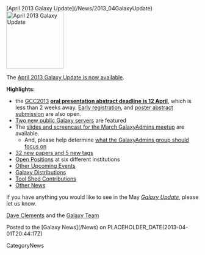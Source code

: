 <div class='newsItemHeader'>[April 2013 Galaxy Update](/News/2013_04GalaxyUpdate)</div>

<div class='right'><a href='/GalaxyUpdates/2013_04'><img src='/Images/Logos/GalaxyUpdate200.png' alt='April 2013 Galaxy Update' width=150 /></a></div>

The [April 2013 Galaxy Update is now available](/GalaxyUpdates/2013_04). 

**Highlights:**
* the [GCC2013](/GalaxyUpdates/2013_04#gcc2013) **[oral presentation abstract deadline is 12 April](/Events/GCC2013/Abstracts)**, which is less than 2 weeks away.  [Early registration](/Events/GCC2013/Register), and [poster abstract submission](/Events/GCC2013/Abstracts) are also open.
* [Two new public Galaxy servers](/GalaxyUpdates/2013_04#new-public-galaxy-servers) are featured
* The [slides and screencast for the March GalaxyAdmins meetup](/GalaxyUpdates/2013_04#galaxyadmins) are available.
  * And, please help determine [what the GalaxyAdmins group should focus on](/GalaxyUpdates/2013_04#galaxyadmins_future_directions)
* [32 new papers and 5 new tags](/GalaxyUpdates/2013_04#new-papers)
* [Open Positions](/GalaxyUpdates/2013_04#whos-hiring) at six different institutions
* [Other Upcoming Events](/GalaxyUpdates/2013_04#other-upcoming-events)
* [Galaxy Distributions](/GalaxyUpdates/2013_04#galaxy-distributions)
* [Tool Shed Contributions](/GalaxyUpdates/2013_04#tool-shed-contributions)
* [Other News](/GalaxyUpdates/2013_04#other-news)

If you have anything you would like to see in the May *[Galaxy Update](/GalaxyUpdates)*, please let us know.

[Dave Clements](/DaveClements) and the [Galaxy Team](/GalaxyTeam)

<div class='newsItemFooter'>Posted to the [Galaxy News](/News) on PLACEHOLDER_DATE(2013-04-01T20:44:17Z)</div>

CategoryNews
